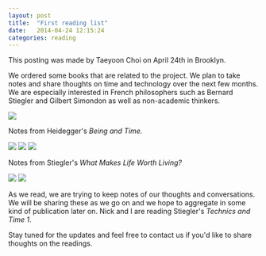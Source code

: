 ```yaml
---
layout: post
title:  "First reading list"
date:   2014-04-24 12:15:24
categories: reading
---
```


This posting was made by Taeyoon Choi on April 24th in Brooklyn. 

We ordered some books that are related to the project. We plan to take notes and share thoughts on time and technology over the next few months. We are especially interested in French philosophers such as Bernard Stiegler and Gilbert Simondon as well as non-academic thinkers. 


<img src="https://farm6.staticflickr.com/5271/14024728195_9822de79cc_z.jpg">

Notes from Heidegger's _Being and Time._

<img src="https://farm3.staticflickr.com/2897/14001686426_3b9018b513_z.jpg">

<img src="https://farm3.staticflickr.com/2927/14024821635_161052fa76_z.jpg">

<img src="https://farm6.staticflickr.com/5510/14024803415_ffe20b8b13_z.jpg">

Notes from Stiegler's _What Makes Life Worth Living?_

<img src="https://farm8.staticflickr.com/7431/14025321884_d5884afb4c_z.jpg">

<img src="https://farm6.staticflickr.com/5084/14025321694_974ca973b5_z.jpg">

As we read, we are trying to keep notes of our thoughts and conversations. We will be sharing these as we go on and we hope to aggregate in some kind of publication later on. Nick and I are reading Stiegler's _Technics and Time 1_. 

Stay tuned for the updates and feel free to contact us if you'd like to share thoughts on the readings. 
